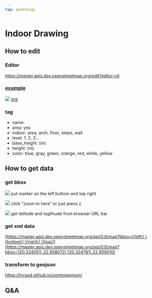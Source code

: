 ```yaml
---
tag: geothings
---
```


# Indoor Drawing

## How to edit
### Editor
https://master.apis.dev.openstreetmap.org/edit?editor=id
### [example]()
![](https://i.imgur.com/PylQRbh.png)
[link](https://master.apis.dev.openstreetmap.org/edit#map=21/22.95894/120.32433)

### tag
- name: 
- area: yes
- indoor: area, arch, floor, steps, wall
- level: 1, 2, 3...
- base_height: (m)
- height: (m)
- color: blue, gray, green, orange, red, white, yellow

## How to get data
### get bbox
![](https://i.imgur.com/tibBeKC.png)
put marker on the left bottom and top right

![](https://i.imgur.com/WrKuadv.png)
click "zoom to here" or just press z

![](https://i.imgur.com/ORNibF5.png)
get latitude and logithude from browser URL bar
### get xml data
[https://master.apis.dev.openstreetmap.org/api/0.6/map?bbox=\[left\],\[bottom\],\[right\],\[top\]](https://master.apis.dev.openstreetmap.org/api/0.6/map?bbox=120.324051\,22.958072\,120.324781\,22.959010)
### transform to geojson
https://tyrasd.github.io/osmtogeojson/

## Q&A